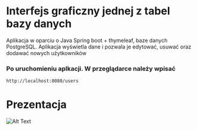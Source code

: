 # Interfejs graficzny jednej z tabel bazy danych
Aplikacja w oparciu o Java Spring boot + thymeleaf, baze danych PostgreSQL. 
Aplikacja wyświetla dane i pozwala je edytować, usuwać oraz dodawać nowych użytkowników

### Po uruchomieniu aplkacji. W przeglądarce należy wpisać
```http://localhost:8080/users```

# Prezentacja
![Alt Text](https://github.com/szymoneg/thymeleaf-interfacedb/blob/master/docs/preview.gif)
